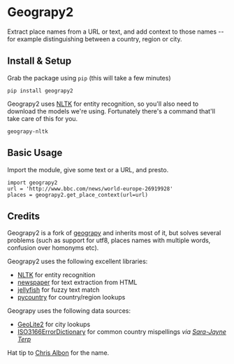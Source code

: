 Geograpy2
=========

Extract place names from a URL or text, and add context to those names -- for 
example distinguishing between a country, region or city. 


## Install & Setup

Grab the package using `pip` (this will take a few minutes)

    pip install geograpy2

Geograpy2 uses [NLTK](http://www.nltk.org/) for entity recognition, so you'll also need 
to download the models we're using. Fortunately there's a command that'll take 
care of this for you. 

    geograpy-nltk

## Basic Usage

Import the module, give some text or a URL, and presto.

    import geograpy2
    url = 'http://www.bbc.com/news/world-europe-26919928'
    places = geograpy2.get_place_context(url=url)


## Credits

Geograpy2 is a fork of [geograpy](https://github.com/ushahidi/geograpy) and inherits
most of it, but solves several problems (such as support for utf8, places names 
with multiple words, confusion over homonyms etc).

Geograpy2 uses the following excellent libraries:

* [NLTK](http://www.nltk.org/) for entity recognition
* [newspaper](https://github.com/codelucas/newspaper) for text extraction from HTML
* [jellyfish](https://github.com/sunlightlabs/jellyfish) for fuzzy text match
* [pycountry](https://pypi.python.org/pypi/pycountry) for country/region lookups

Geograpy uses the following data sources:

* [GeoLite2](http://dev.maxmind.com/geoip/geoip2/geolite2/) for city lookups
* [ISO3166ErrorDictionary](https://github.com/bodacea/countryname/blob/master/countryname/databases/ISO3166ErrorDictionary.csv) for common country mispellings _via [Sara-Jayne Terp](https://github.com/bodacea)_

Hat tip to [Chris Albon](https://github.com/chrisalbon) for the name.